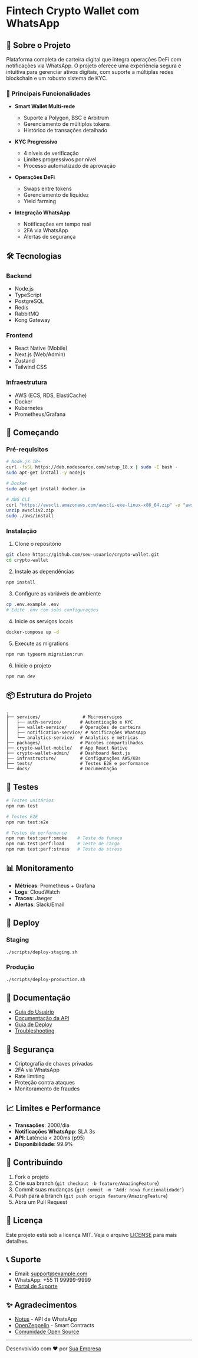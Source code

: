# Fintech Crypto Wallet com WhatsApp

## 📱 Sobre o Projeto

Plataforma completa de carteira digital que integra operações DeFi com notificações via WhatsApp. O projeto oferece uma experiência segura e intuitiva para gerenciar ativos digitais, com suporte a múltiplas redes blockchain e um robusto sistema de KYC.

### 🌟 Principais Funcionalidades

- **Smart Wallet Multi-rede**
  - Suporte a Polygon, BSC e Arbitrum
  - Gerenciamento de múltiplos tokens
  - Histórico de transações detalhado

- **KYC Progressivo**
  - 4 níveis de verificação
  - Limites progressivos por nível
  - Processo automatizado de aprovação

- **Operações DeFi**
  - Swaps entre tokens
  - Gerenciamento de liquidez
  - Yield farming

- **Integração WhatsApp**
  - Notificações em tempo real
  - 2FA via WhatsApp
  - Alertas de segurança

## 🛠️ Tecnologias

### Backend
- Node.js
- TypeScript
- PostgreSQL
- Redis
- RabbitMQ
- Kong Gateway

### Frontend
- React Native (Mobile)
- Next.js (Web/Admin)
- Zustand
- Tailwind CSS

### Infraestrutura
- AWS (ECS, RDS, ElastiCache)
- Docker
- Kubernetes
- Prometheus/Grafana

## 🚀 Começando

### Pré-requisitos

```bash
# Node.js 18+
curl -fsSL https://deb.nodesource.com/setup_18.x | sudo -E bash -
sudo apt-get install -y nodejs

# Docker
sudo apt-get install docker.io

# AWS CLI
curl "https://awscli.amazonaws.com/awscli-exe-linux-x86_64.zip" -o "awscliv2.zip"
unzip awscliv2.zip
sudo ./aws/install
```

### Instalação

1. Clone o repositório
```bash
git clone https://github.com/seu-usuario/crypto-wallet.git
cd crypto-wallet
```

2. Instale as dependências
```bash
npm install
```

3. Configure as variáveis de ambiente
```bash
cp .env.example .env
# Edite .env com suas configurações
```

4. Inicie os serviços locais
```bash
docker-compose up -d
```

5. Execute as migrations
```bash
npm run typeorm migration:run
```

6. Inicie o projeto
```bash
npm run dev
```

## 📦 Estrutura do Projeto

```
.
├── services/                # Microserviços
│   ├── auth-service/       # Autenticação e KYC
│   ├── wallet-service/     # Operações de carteira
│   ├── notification-service/ # Notificações WhatsApp
│   └── analytics-service/  # Analytics e métricas
├── packages/               # Pacotes compartilhados
├── crypto-wallet-mobile/   # App React Native
├── crypto-wallet-admin/    # Dashboard Next.js
├── infrastructure/         # Configurações AWS/K8s
├── tests/                  # Testes E2E e performance
└── docs/                   # Documentação
```

## 🧪 Testes

```bash
# Testes unitários
npm run test

# Testes E2E
npm run test:e2e

# Testes de performance
npm run test:perf:smoke    # Teste de fumaça
npm run test:perf:load     # Teste de carga
npm run test:perf:stress   # Teste de stress
```

## 📊 Monitoramento

- **Métricas**: Prometheus + Grafana
- **Logs**: CloudWatch
- **Traces**: Jaeger
- **Alertas**: Slack/Email

## 🚢 Deploy

### Staging
```bash
./scripts/deploy-staging.sh
```

### Produção
```bash
./scripts/deploy-production.sh
```

## 📖 Documentação

- [Guia do Usuário](docs/user-guide.md)
- [Documentação da API](docs/api.md)
- [Guia de Deploy](docs/deployment.md)
- [Troubleshooting](docs/troubleshooting.md)

## 🔐 Segurança

- Criptografia de chaves privadas
- 2FA via WhatsApp
- Rate limiting
- Proteção contra ataques
- Monitoramento de fraudes

## 📈 Limites e Performance

- **Transações**: 2000/dia
- **Notificações WhatsApp**: SLA 3s
- **API**: Latência < 200ms (p95)
- **Disponibilidade**: 99.9%

## 🤝 Contribuindo

1. Fork o projeto
2. Crie sua branch (`git checkout -b feature/AmazingFeature`)
3. Commit suas mudanças (`git commit -m 'Add: nova funcionalidade'`)
4. Push para a branch (`git push origin feature/AmazingFeature`)
5. Abra um Pull Request

## 📝 Licença

Este projeto está sob a licença MIT. Veja o arquivo [LICENSE](LICENSE) para mais detalhes.

## 📞 Suporte

- Email: support@example.com
- WhatsApp: +55 11 99999-9999
- [Portal de Suporte](https://support.example.com)

## ✨ Agradecimentos

- [Notus](https://notus.com) - API de WhatsApp
- [OpenZeppelin](https://openzeppelin.com) - Smart Contracts
- [Comunidade Open Source](https://github.com/contributors)

---

Desenvolvido com ❤️ por [Sua Empresa](https://example.com)
